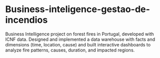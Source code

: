 # Business-inteligence-gestao-de-incendios
Business Intelligence project on forest fires in Portugal, developed with ICNF data. Designed and implemented a data warehouse with facts and dimensions (time, location, cause) and built interactive dashboards to analyze fire patterns, causes, duration, and impacted regions.
